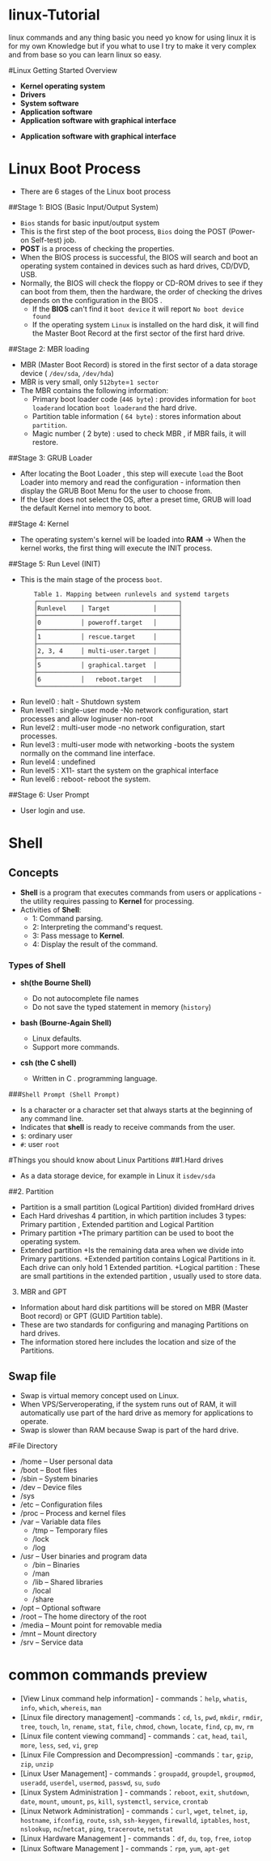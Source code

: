 # linux-Tutorial
linux commands and any thing basic you need yo know for using linux it is for my own Knowledge but if you what to use I try to make it very complex and from base so you can learn linux so easy.

<!--if you want to share please share it with the source of it -->
<!-- SAMAN KHALIFE  -->




#Linux Getting Started Overview
- **Kernel operating system**
- **Drivers** 
- **System software** 
- **Application software** 
- **Application software with graphical interface**
<!-- PIC11111111111  -->




- **Application software with graphical interface**
<!-- PIC22222222222  -->




# Linux Boot Process
- There are 6 stages of the Linux boot process
<!-- PIC33333333333  -->

##Stage 1: BIOS (Basic Input/Output System)
- `Bios` stands for basic input/output system
- This is the first step of the boot process, `Bios` doing the POST (Power-on Self-test) job.
- **POST**  is a process of checking the properties.
- When the BIOS process is successful, the BIOS will search and boot an operating system contained in devices such as hard drives, CD/DVD, USB.
- Normally, the BIOS will check the floppy or CD-ROM drives to see if they can boot from them, then the hardware, the order of checking the drives depends on the configuration in the BIOS .
     + If the **BIOS** can't find it `boot device`  it will report `No boot device found`
     + If the operating system `Linux` is installed on the hard disk, it will find the Master Boot Record at the first sector of the first hard drive.

##Stage 2: MBR loading
- MBR (Master Boot Record) is stored in the first sector of a data storage device ( `/dev/sda`, `/dev/hda`)
- MBR is very small, only `512byte`=`1 sector`
- The MBR contains the following information:
     + Primary boot loader code (`446 byte`) : provides information for `boot loaderand` location `boot loaderand` the           hard drive.
     + Partition table information ( `64 byte`) : stores information about `partition`.
     + Magic number ( 2 byte) : used to check MBR , if MBR fails, it will restore.

##Stage 3: GRUB Loader
- After locating the Boot Loader , this step will execute `load` the Boot Loader into memory and read the configuration - information then display the GRUB Boot Menu for the user to choose from.
- If the User does not select the OS, after a preset time, GRUB will load the default Kernel into memory to boot.

##Stage 4: Kernel
- The operating system's kernel will be loaded into **RAM** -> When the kernel works, the first thing will execute the INIT process.

##Stage 5: Run Level (INIT)
- This is the main stage of the process `boot`.

```
       Table 1. Mapping between runlevels and systemd targets
       ┌───────────────────────────────────────┐
       │Runlevel    │ Target            │      │
       ├───────────────────────────────────────┤
       │0           │ poweroff.target   │      │
       ├───────────────────────────────────────┤
       │1           │ rescue.target     │      │
       ├───────────────────────────────────────┤
       │2, 3, 4     │ multi-user.target │      │
       ├───────────────────────────────────────┤
       │5           │ graphical.target  │      │
       ├───────────────────────────────────────┤
       │6           │   reboot.target   │      │
       └───────────────────────────────────────┘
```

- Run level0 : halt - Shutdown system
- Run level1 : single-user mode -No network configuration, start processes and allow loginuser non-root
- Run level2 : multi-user mode -no network configuration, start processes.
- Run level3 : multi-user mode with networking -boots the system normally on the command line interface.
- Run level4 : undefined
- Run level5 : X11- start the system on the graphical interface
- Run level6 : reboot- reboot the system.

##Stage 6: User Prompt
- User login and use.




# Shell
## Concepts
- **Shell** is a program that executes commands from users or applications - the utility requires passing to **Kernel** for processing.
- Activities of **Shell**:
  + 1: Command parsing.
  + 2: Interpreting the command's request.
  + 3: Pass message to **Kernel**.
  + 4: Display the result of the command.
    
### Types of **Shell**
- **sh(the Bourne Shell)**
   + Do not autocomplete file names
   + Do not save the typed statement in memory (`history`)

- **bash (Bourne-Again Shell)**
   + Linux defaults.
   + Support more commands.

- **csh (the C shell)**
   + Written in C . programming language.

###`Shell Prompt (Shell Prompt)`
- Is a character or a character set that always starts at the beginning of any command line.
- Indicates that **shell** is ready to receive commands from the user.
- `$`: ordinary user
- `#`: user `root`




#Things you should know about Linux Partitions
##1.Hard drives
- As a data storage device, for example in Linux it `isdev/sda`

##2. Partition
- Partition is a small partition (Logical Partition) divided fromHard drives
- Each Hard driveshas 4 partition, in which partition includes 3 types: Primary partition , Extended partition and Logical Partition
- Primary partition
     +The primary partition can be used to boot the operating system.
- Extended partition
     +Is the remaining data area when we divide into Primary partitions.
     +Extended partition contains Logical Partitions in it. Each drive can only hold 1 Extended partition.
     +Logical partition : These are small partitions in the extended partition , usually used to store data.
3. MBR and GPT
- Information about hard disk partitions will be stored on MBR (Master Boot record) or GPT (GUID Partition table).
- These are two standards for configuring and managing Partitions on hard drives.
- The information stored here includes the location and size of the Partitions.

## Swap file
- Swap is virtual memory concept used on Linux.
- When VPS/Serveroperating, if the system runs out of RAM, it will automatically use part of the hard drive as memory for applications to operate.
- Swap is slower than RAM because Swap is part of the hard drive.




#File Directory
- /home – User personal data
- /boot – Boot files
- /sbin – System binaries
- /dev – Device files
- /sys 
- /etc – Configuration files
- /proc – Process and kernel files
- /var – Variable data files
	-	/tmp – Temporary files
	-	/lock
	-	/log	
- /usr – User binaries and program data
	-	/bin – Binaries
	-	/man
	-	/lib – Shared libraries
	-	/local
	-	/share
- /opt – Optional software
- /root – The home directory of the root
- /media – Mount point for removable media
- /mnt – Mount directory
- /srv – Service data	




# common commands preview
- [View Linux command help information] - commands：`help`, `whatis`, `info`, `which`, `whereis`, `man`
- [Linux file directory management] -commands：`cd`, `ls`, `pwd`, `mkdir`, `rmdir`, `tree`, `touch`, `ln`, `rename`, `stat`, `file`, `chmod`, `chown`, `locate`, `find`, `cp`, `mv`, `rm`
- [Linux file content viewing command] - commands：`cat`, `head`, `tail`, `more`, `less`, `sed`, `vi`, `grep`
- [Linux File Compression and Decompression] -commands：`tar`, `gzip`, `zip`, `unzip`
- [Linux User Management] - commands：`groupadd`, `groupdel`, `groupmod`, `useradd`, `userdel`, `usermod`, `passwd`, `su`, `sudo`
- [Linux System Administration ] - commands：`reboot`, `exit`, `shutdown`, `date`, `mount`, `umount`, `ps`, `kill`, `systemctl`, `service`, `crontab`
- [Linux Network Administration] - commands：`curl`, `wget`, `telnet`, `ip`, `hostname`, `ifconfig`, `route`, `ssh`, `ssh-keygen`, `firewalld`, `iptables`, `host`, `nslookup`, `nc`/`netcat`, `ping`, `traceroute`, `netstat`
- [Linux Hardware Management ] - commands：`df`, `du`, `top`, `free`, `iotop`
- [Linux Software Management ] - commands：`rpm`, `yum`, `apt-get`






























































































